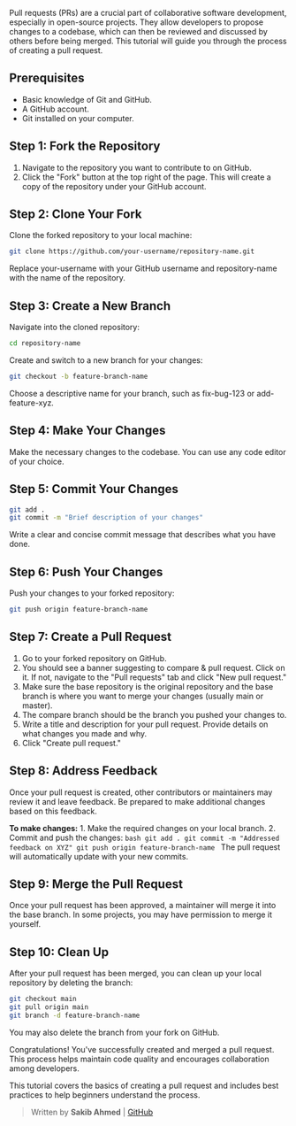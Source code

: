Pull requests (PRs) are a crucial part of collaborative software development, especially in open-source projects. They allow developers to propose changes to a codebase, which can then be reviewed and discussed by others before being merged. This tutorial will guide you through the process of creating a pull request.

## Prerequisites

- Basic knowledge of Git and GitHub.
- A GitHub account.
- Git installed on your computer.

## Step 1: Fork the Repository

1. Navigate to the repository you want to contribute to on GitHub.
2. Click the "Fork" button at the top right of the page. This will create a copy of the repository under your GitHub account.

## Step 2: Clone Your Fork

Clone the forked repository to your local machine:

```bash
git clone https://github.com/your-username/repository-name.git
```
Replace your-username with your GitHub username and repository-name with the name of the repository.


## Step 3: Create a New Branch

Navigate into the cloned repository:

```bash
cd repository-name
```

Create and switch to a new branch for your changes:
```bash
git checkout -b feature-branch-name
```

Choose a descriptive name for your branch, such as fix-bug-123 or add-feature-xyz.

## Step 4: Make Your Changes

Make the necessary changes to the codebase. You can use any code editor of your choice.

## Step 5: Commit Your Changes

```bash
git add .
git commit -m "Brief description of your changes"
```

Write a clear and concise commit message that describes what you have done.

## Step 6: Push Your Changes

Push your changes to your forked repository:

```bash
git push origin feature-branch-name
```

## Step 7: Create a Pull Request

1. Go to your forked repository on GitHub.
2. You should see a banner suggesting to compare & pull request. Click on it. If not, navigate to the "Pull requests" tab and click "New pull request."
3. Make sure the base repository is the original repository and the base branch is where you want to merge your changes (usually main or master).
4. The compare branch should be the branch you pushed your changes to.
5. Write a title and description for your pull request. Provide details on what changes you made and why.
6. Click "Create pull request."

## Step 8: Address Feedback

Once your pull request is created, other contributors or maintainers may review it and leave feedback. Be prepared to make additional changes based on this feedback.

**To make changes:**
    1. Make the required changes on your local branch.
    2. Commit and push the changes:
        ```bash
        git add .
        git commit -m "Addressed feedback on XYZ"
        git push origin feature-branch-name
        ```
The pull request will automatically update with your new commits.

## Step 9: Merge the Pull Request

Once your pull request has been approved, a maintainer will merge it into the base branch. In some projects, you may have permission to merge it yourself.

## Step 10: Clean Up

After your pull request has been merged, you can clean up your local repository by deleting the branch:

```bash
git checkout main
git pull origin main
git branch -d feature-branch-name
```

You may also delete the branch from your fork on GitHub.

Congratulations! You've successfully created and merged a pull request. This process helps maintain code quality and encourages collaboration among developers.

This tutorial covers the basics of creating a pull request and includes best practices to help beginners understand the process.

> Written by **Sakib Ahmed** | [GitHub](https://github.com/devvsakib)
